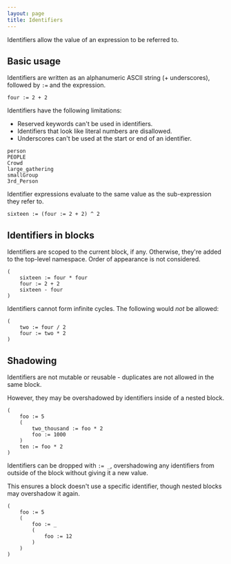 ```yaml
---
layout: page
title: Identifiers
---
```


Identifiers allow the value of an expression to be referred to.

## Basic usage

Identifiers are written as an alphanumeric ASCII string (+ underscores),
followed by `:=` and the expression.

```
four := 2 + 2
```

Identifiers have the following limitations:

- Reserved keywords can't be used in identifiers.
- Identifiers that look like literal numbers are disallowed.
- Underscores can't be used at the start or end of an identifier.

```
person
PEOPLE
Crowd
large_gathering
smallGroup
3rd_Person
```

Identifier expressions evaluate to the same value as the sub-expression they
refer to.

```
sixteen := (four := 2 + 2) ^ 2
```

## Identifiers in blocks

Identifiers are scoped to the current block, if any. Otherwise, they're added
to the top-level namespace. Order of appearance is not considered.

```
(
	sixteen := four * four
	four := 2 + 2
	sixteen - four
)
```

Identifiers cannot form infinite cycles. The following would *not* be allowed:

```
(
	two := four / 2
	four := two * 2
)
```

## Shadowing

Identifiers are not mutable or reusable - duplicates are not allowed in the same
block.

However, they may be overshadowed by identifiers inside of a nested block.

```
(
	foo := 5
	(
		two_thousand := foo * 2
		foo := 1000
	)
	ten := foo * 2
)
```

Identifiers can be dropped with `:= _`, overshadowing any identifiers from
outside of the block without giving it a new value.

This ensures a block doesn't use a specific identifier, though nested blocks
may overshadow it again.

```
(
	foo := 5
	(
		foo := _
		(
			foo := 12
		)
	)
)
```